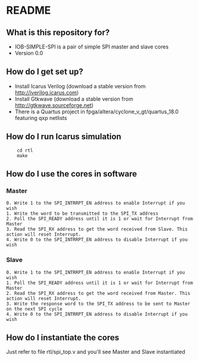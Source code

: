 # README #

## What is this repository for? ##

* IOB-SIMPLE-SPI is a pair of simple SPI master and slave cores 
* Version 0.0


## How do I get set up? ##

* Install Icarus Verilog (download a stable version from http://iverilog.icarus.com)
* Install Gtkwave (download a stable version from http://gtkwave.sourceforge.net)
* There is a Quartus project in fpga/altera/cyclone_v_gt/quartus_18.0 featuring qxp netlists

## How do I run Icarus simulation ##

```
    cd rtl
    make
```

## How do I use the cores in software ##

### Master ###

	0. Write 1 to the SPI_INTRRPT_EN address to enable Interrupt if you wish
    1. Write the word to be transmitted to the SPI_TX address
    2. Poll the SPI_READY address until it is 1 or wait for Interrupt from Master
    3. Read the SPI_RX address to get the word received from Slave. This action will reset Interrupt.
	4. Write 0 to the SPI_INTRRPT_EN address to disable Interrupt if you wish


### Slave ###

	0. Write 1 to the SPI_INTRRPT_EN address to enable Interrupt if you wish
    1. Poll the SPI_READY address until it is 1 or wait for Interrupt from Master
    2. Read the SPI_RX address to get the word received from Master. This action will reset Interrupt.
    3. Write the response word to the SPI_TX address to be sent to Master on the next SPI cycle
	4. Write 0 to the SPI_INTRRPT_EN address to disable Interrupt if you wish
 


## How do I instantiate the cores ##

Just refer to file rtl/spi_top.v and you'll see Master and Slave instantiated
